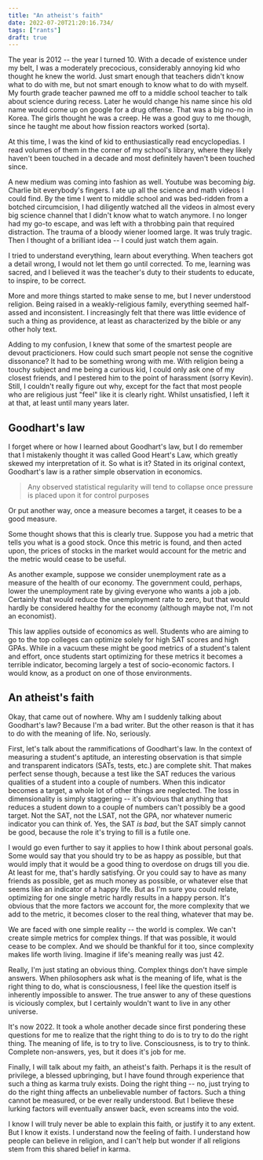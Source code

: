 ```yaml
---
title: "An atheist's faith"
date: 2022-07-20T21:20:16.734/
tags: ["rants"]
draft: true
---
```


The year is 2012 -- the year I turned 10. With a decade of existence under my belt, I was a moderately precocious, considerably annoying kid who thought he knew the world. Just smart enough that teachers didn't know what to do with me, but not smart enough to know what to do with myself. My fourth grade teacher pawned me off to a middle school teacher to talk about science during recess. Later he would change his name since his old name would come up on google for a drug offense. That was a big no-no in Korea. The girls thought he was a creep. He was a good guy to me though, since he taught me about how fission reactors worked (sorta).

At this time, I was the kind of kid to enthusiastically read encyclopedias. I read volumes of them in the corner of my school's library, where they likely haven't been touched in a decade and most definitely haven't been touched since.

A new medium was coming into fashion as well. Youtube was becoming *big*. Charlie bit everybody's fingers. I ate up all the science and math videos I could find. By the time I went to middle school and was bed-ridden from a botched circumcision, I had diligently watched all the videos in almost every big science channel that I didn't know what to watch anymore. I no longer had my go-to escape, and was left with a throbbing pain that required distraction. The trauma of a bloody wiener loomed large. It was truly tragic. Then I thought of a brilliant idea -- I could just watch them again.

I tried to understand everything, learn about everything. When teachers got a detail wrong, I would not let them go until corrected. To me, learning was sacred, and I believed it was the teacher's duty to their students to educate, to inspire, to be correct.

More and more things started to make sense to me, but I never understood religion. Being raised in a weakly-religious family, everything seemed half-assed and inconsistent. I increasingly felt that there was little evidence of such a thing as providence, at least as characterized by the bible or any other holy text.

Adding to my confusion, I knew that some of the smartest people are devout practicioners. How could such smart people not sense the cognitive dissonance? It had to be something wrong with me. With religion being a touchy subject and me being a curious kid, I could only ask one of my closest friends, and I pestered him to the point of harassment (sorry Kevin). Still, I couldn't really figure out why, except for the fact that most people who are religious just "feel" like it is clearly right. Whilst unsatisfied, I left it at that, at least until many years later.

## Goodhart's law

I forget where or how I learned about Goodhart's law, but I do remember that I mistakenly thought it was called Good Heart's Law, which greatly skewed my interpretation of it. So what is it? Stated in its original context, Goodhart's law is a rather simple observation in economics.

> Any observed statistical regularity will tend to collapse once pressure is placed upon it for control purposes

Or put another way, once a measure becomes a target, it ceases to be a good measure.

Some thought shows that this is clearly true. Suppose you had a metric that tells you what is a good stock. Once this metric is found, and then acted upon, the prices of stocks in the market would account for the metric and the metric would cease to be useful.

As another example, suppose we consider unemployment rate as a measure of the health of our economy. The government could, perhaps, lower the unemployment rate by giving everyone who wants a job a job. Certainly that would reduce the unemployment rate to zero, but that would hardly be considered healthy for the economy (although maybe not, I'm not an economist).

This law applies outside of economics as well. Students who are aiming to go to the top colleges can optimize solely for high SAT scores and high GPAs. While in a vacuum these might be good metrics of a student's talent and effort, once students start optimizing for these metrics it becomes a terrible indicator, becoming largely a test of socio-economic factors. I would know, as a product on one of those environments.

## An atheist's faith

Okay, that came out of nowhere. Why am I suddenly talking about Goodhart's law? Because I'm a bad writer. But the other reason is that it has to do with the meaning of life. No, seriously.

First, let's talk about the rammifications of Goodhart's law. In the context of measuring a student's aptitude, an interesting observation is that simple and transparent indicators (SATs, tests, etc.) are complete shit. That makes perfect sense though, because a test like the SAT reduces the various qualities of a student into a couple of numbers. When this indicator becomes a target, a whole lot of other things are neglected. The loss in dimensionality is simply staggering -- it's obvious that anything that reduces a student down to a couple of numbers can't possibly be a good target. Not the SAT, not the LSAT, not the GPA, nor whatever numeric indicator you can think of. Yes, the SAT *is bad*, but the SAT simply cannot be good, because the role it's trying to fill is a futile one.

I would go even further to say it applies to how I think about personal goals. Some would say that you should try to be as happy as possible, but that would imply that it would be a good thing to overdose on drugs till you die. At least for me, that's hardly satisfying. Or you could say to have as many friends as possible, get as much money as possible, or whatever else that seems like an indicator of a happy life. But as I'm sure you could relate, optimizing for one single metric hardly results in a happy person. It's obvious that the more factors we account for, the more complexity that we add to the metric, it becomes closer to the real thing, whatever that may be.

We are faced with one simple reality -- the world is complex. We can't create simple metrics for complex things. If that was possible, it would cease to be complex. And we should be thankful for it too, since complexity makes life worth living. Imagine if life's meaning really was just 42.

Really, I'm just stating an obvious thing. Complex things don't have simple answers. When philosophers ask what is the meaning of life, what is the right thing to do, what is consciousness, I feel like the question itself is inherently impossible to answer. The true answer to any of these questions is viciously complex, but I certainly wouldn't want to live in any other universe.

It's now 2022. It took a whole another decade since first pondering these questions for me to realize that the right thing to do is to try to do the right thing. The meaning of life, is to try to live. Consciousness, is to try to think. Complete non-answers, yes, but it does it's job for me.

Finally, I will talk about my faith, an atheist's faith. Perhaps it is the result of privilege, a blessed upbringing, but I have found through experience that such a thing as karma truly exists. Doing the right thing -- no, just trying to do the right thing affects an unbelievable number of factors. Such a thing cannot be measured, or be ever really understood. But I believe these lurking factors will eventually answer back, even screams into the void.

I know I will truly never be able to explain this faith, or justify it to any extent. But I know it exists. I understand now the feeling of faith. I understand how people can believe in religion, and I can't help but wonder if all religions stem from this shared belief in karma.
